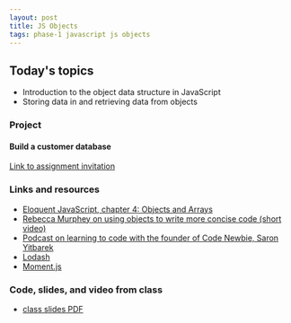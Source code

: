 ```yaml
---
layout: post
title: JS Objects
tags: phase-1 javascript js objects
---
```


## Today's topics

- Introduction to the object data structure in JavaScript
- Storing data in and retrieving data from objects

### Project

#### Build a customer database

[Link to assignment invitation](https://classroom.github.com/a/WvEECuPV)

### Links and resources

- [Eloquent JavaScript, chapter 4: Objects and Arrays](https://eloquentjavascript.net/04_data.html)
- [Rebecca Murphey on using objects to write more concise code (short video)](https://youtu.be/hVQdlYgJqcY)
- [Podcast on learning to code with the founder of Code Newbie, Saron Yitbarek](https://devchat.tv/ruby-rogues/159-rr-hacking-education-with-saron-yitbarek/)
- [Lodash](https://lodash.com/)
- [Moment.js](https://momentjs.com/)

### Code, slides, and video from class

- [class slides PDF](/slide-decks/js-objects.pdf)

